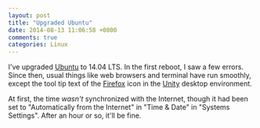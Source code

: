 ```yaml
---
layout: post
title: "Upgraded Ubuntu"
date: 2014-08-13 11:06:58 +0800
comments: true
categories: Linux
---
```


I've upgraded [Ubuntu] to 14.04 LTS.  In the first reboot, I saw a few
errors.  Since then, usual things like web browsers and terminal have
run smoothly, except the tool tip text of the [Firefox] icon in the
[Unity] desktop environment.

At first, the time *wasn't* synchronized with the Internet, though it
had been set to "Automatically from the Internet" in "Time & Date" in
"Systems Settings".  After an hour or so, it'll be fine.

[Ubuntu]: http://www.ubuntu.com "A popular Linux distro"
[Firefox]: https://www.mozilla.org/en-US/firefox/new/ "Mozilla Firefox"
[Unity]: https://unity.ubuntu.com "Ubuntu's default desktop environment"
